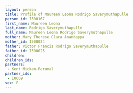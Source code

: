 ```yaml
---
layout: person
title: Profile of Maureen Leona Rodrigo Saverymuthapulle
person_id: I500167
first_name: Maureen Leona
last_name: Rodrigo Saverymuthapulle
full_name: Maureen Leona Rodrigo Saverymuthapulle
mother: Mary Therese Clara Anandappa
mother_id: I500024
father: Victor Francis Rodrigo Saverymuthapulle
father_id: I500025
children:
children_ids:
partners:
 - Kent Mickem-Perumal
partner_ids:
 - I0669
sex: F
---
```


